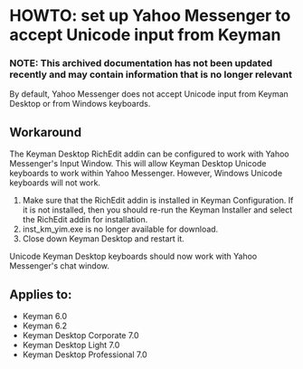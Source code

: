 # HOWTO: set up Yahoo Messenger to accept Unicode input from Keyman

### **NOTE**: This archived documentation has not been updated recently and may contain information that is no longer relevant

By default, Yahoo Messenger does not accept Unicode input from Keyman Desktop or from Windows keyboards.

## Workaround

The Keyman Desktop RichEdit addin can be configured to work with Yahoo Messenger's Input Window.  This will allow Keyman Desktop Unicode keyboards to work within Yahoo Messenger.  However, Windows Unicode keyboards will not work.

1. Make sure that the RichEdit addin is installed in Keyman Configuration.  If it is not installed, then you should re-run the Keyman Installer and select the RichEdit addin for installation.
2. inst_km_yim.exe is no longer available for download.
3. Close down Keyman Desktop and restart it.


Unicode Keyman Desktop keyboards should now work with Yahoo Messenger's chat window.

## Applies to:
* Keyman 6.0
* Keyman 6.2
* Keyman Desktop Corporate 7.0
* Keyman Desktop Light 7.0
* Keyman Desktop Professional 7.0